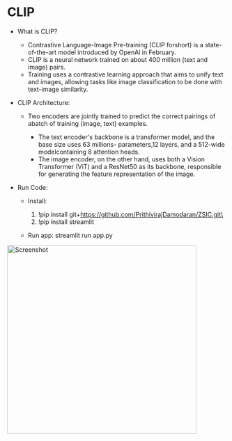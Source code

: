 # CLIP

* What is CLIP?
  
  * Contrastive Language-Image Pre-training (CLIP forshort) is a state-of-the-art model introduced by OpenAl in February. 
  * CLIP is a neural network trained on about 400 million (text and image) pairs.
  * Training uses a contrastive learning approach that aims to unify text and images, allowing tasks like image classification to be done with text-image similarity.
 
* CLIP Architecture:
  * Two encoders are jointly trained to predict the correct pairings of abatch of training (image, text) examples.
    
    * The text encoder's backbone is a transformer model, and the base size uses 63 millions- parameters,12 layers, and a 512-wide modelcontaining 8 attention heads.
    * The image encoder, on the other hand, uses both a Vision Transformer (ViT) and a ResNet50 as its backbone, responsible for generating the feature representation of the image.
   
* Run Code:
  * Install:
    1. !pip install git+https://github.com/PrithivirajDamodaran/ZSIC.git\
    2. !pip install streamlit

  * Run app:
    streamlit run app.py



<img width="434" alt="Screenshot " src="https://github.com/RATHOD-SHUBHAM/CLIP-Classifier/assets/58945964/6855408f-0504-4a94-8375-58ef9859e9f8">
